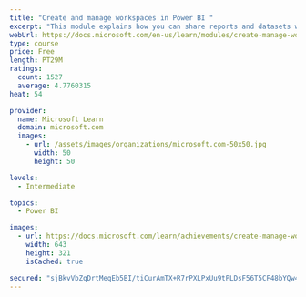 ```yaml
---
title: "Create and manage workspaces in Power BI "
excerpt: "This module explains how you can share reports and datasets with your users and how to create a deployment strategy that makes sense for you and your organization. Furthermore, you will learn about data lineage in Microsoft Power BI."
webUrl: https://docs.microsoft.com/en-us/learn/modules/create-manage-workspaces-power-bi/
type: course
price: Free
length: PT29M
ratings:
  count: 1527
  average: 4.7760315
heat: 54

provider:
  name: Microsoft Learn
  domain: microsoft.com
  images:
    - url: /assets/images/organizations/microsoft.com-50x50.jpg
      width: 50
      height: 50

levels:
  - Intermediate

topics:
  - Power BI

images:
  - url: https://docs.microsoft.com/learn/achievements/create-manage-workspaces-power-bi-social.png
    width: 643
    height: 321
    isCached: true

secured: "sjBkvVbZqDrtMeqEb5BI/tiCurAmTX+R7rPXLPxUu9tPLDsF56T5CF48bYQw4IdPks/EYPZy+mqAshsWurotMXWxjth1psfG+c0twdeK22Y0TZ8DSfZPyFv2owi+mGVUyxkGZLXVv1SyLR+oG4WZFiY/dfEFu+dqcVMmRwI0XtEUWnyPWkqVww+3C8jp9UOXw/Z0in1ImiHrVnbrKdKS+BQOi38JeJnrxzm7nlQRHps/3aEwO4cIq112JHaUI7myl1dUkElwAzKYBUbA/l4cZsX2r+HB3r5cOsfgKvCkpQzR2iWby6SqWTjOSLpcTSUWZdiUcgzPyBcIea4LYg/eAXHZb4XlMayrz68TcFuH42h+7mAgiFMIQsF0L2dsRnNXZefTXf4HX1BNuYb0cbXtreg6UYwZ7VNaiEzZl8YGias=;Hi2WU0psTF2bPEa9We1f2w=="
---
```


